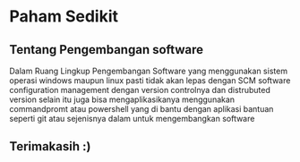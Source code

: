 # Paham Sedikit
## Tentang Pengembangan software


Dalam Ruang Lingkup Pengembangan Software yang menggunakan sistem operasi windows maupun linux pasti tidak akan lepas dengan SCM software configuration management dengan version controlnya dan distrubuted version selain itu juga bisa mengaplikasikanya menggunakan commandpromt atau powershell yang di bantu dengan aplikasi bantuan seperti git atau sejenisnya dalam untuk mengembangkan software

## Terimakasih :)